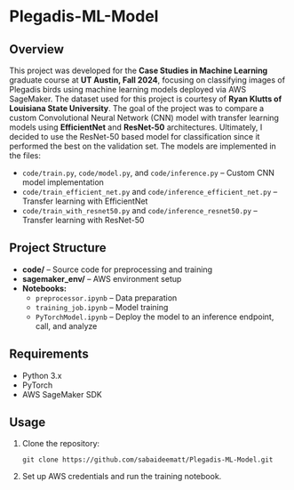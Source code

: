 # Plegadis-ML-Model

## Overview

This project was developed for the **Case Studies in Machine Learning** graduate course at **UT Austin, Fall 2024**, focusing on classifying images of Plegadis birds using machine learning models deployed via AWS SageMaker. The dataset used for this project is courtesy of **Ryan Klutts of Louisiana State University**. The goal of the project was to compare a custom Convolutional Neural Network (CNN) model with transfer learning models using **EfficientNet** and **ResNet-50** architectures. Ultimately, I decided to use the ResNet-50 based model for classification since it performed the best on the validation set. The models are implemented in the files:

- `code/train.py`, `code/model.py`, and `code/inference.py` – Custom CNN model implementation
- `code/train_efficient_net.py` and `code/inference_efficient_net.py` – Transfer learning with EfficientNet
- `code/train_with_resnet50.py` and `code/inference_resnet50.py` – Transfer learning with ResNet-50

## Project Structure

- **code/** – Source code for preprocessing and training
- **sagemaker\_env/** – AWS environment setup
- **Notebooks:**
  - `preprocessor.ipynb` – Data preparation
  - `training_job.ipynb` – Model training
  - `PyTorchModel.ipynb` – Deploy the model to an inference endpoint, call, and analyze

## Requirements

- Python 3.x
- PyTorch
- AWS SageMaker SDK

## Usage

1. Clone the repository:
   ```
   git clone https://github.com/sabaideematt/Plegadis-ML-Model.git
   ```
2. Set up AWS credentials and run the training notebook.


